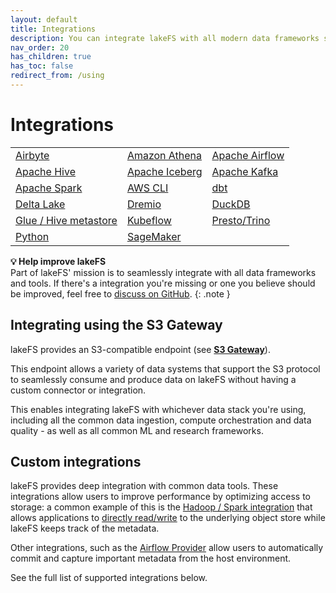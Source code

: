 ```yaml
---
layout: default
title: Integrations
description: You can integrate lakeFS with all modern data frameworks such as Spark, Hive, AWS Athena, Presto, etc.
nav_order: 20
has_children: true
has_toc: false
redirect_from: /using
---
```


# Integrations

<table>
<tr>
    <td><a href="https://docs.lakefs.io/integrations/airbyte.html">Airbyte</a></td>
    <td><a href="https://docs.lakefs.io/integrations/athena.html">Amazon Athena</a></td>
    <td><a href="https://docs.lakefs.io/integrations/airflow.html">Apache Airflow</a></td>
</tr>
<tr>
    <td><a href="https://docs.lakefs.io/integrations/hive.html">Apache Hive</a></td>
    <td><a href="https://docs.lakefs.io/integrations/iceberg.html">Apache Iceberg</a></td>
    <td><a href="https://docs.lakefs.io/integrations/kafka.html">Apache Kafka</a></td>
</tr>
<tr>
    <td><a href="https://docs.lakefs.io/integrations/spark.html">Apache Spark</a></td>
    <td><a href="https://docs.lakefs.io/integrations/aws_cli.html">AWS CLI</a></td>
    <td><a href="https://docs.lakefs.io/integrations/dbt.html">dbt</a></td>
</tr>
<tr>
    <td><a href="https://docs.lakefs.io/integrations/delta.html">Delta Lake</a></td>
    <td><a href="https://docs.lakefs.io/integrations/dremio.html">Dremio</a></td>
    <td><a href="https://docs.lakefs.io/integrations/duckdb.html">DuckDB</a></td>
</tr>
<tr>
    <td><a href="https://docs.lakefs.io/integrations/glue_hive_metastore.html">Glue / Hive metastore</a></td>
    <td><a href="https://docs.lakefs.io/integrations/kubeflow.html">Kubeflow</a></td>
    <td><a href="https://docs.lakefs.io/integrations/presto_trino.html">Presto/Trino</a></td>
</tr>
<tr>
    <td><a href="https://docs.lakefs.io/integrations/python.html">Python</a></td>
    <td><a href="https://docs.lakefs.io/integrations/sagemaker.html">SageMaker</a></td>
    <td>&nbsp;</td>
</tr>
</table>

   **💡 Help improve lakeFS**<br/>
   Part of lakeFS' mission is to seamlessly integrate with all data frameworks and tools.
   If there's a integration you're missing or one you believe should be improved, feel free to [discuss on GitHub](https://github.com/treeverse/lakeFS/issues?q=is%3Aissue+is%3Aopen+label%3Aarea%2Fintegrations).
   {: .note }


## Integrating using the S3 Gateway

lakeFS provides an S3-compatible endpoint (see [**S3 Gateway**](../understand/architecture.html)).

This endpoint allows a variety of data systems that support the S3 protocol to seamlessly consume and produce data on lakeFS without having a custom connector or integration.

This enables integrating lakeFS with whichever data stack you're using, including all the common data ingestion, compute orchestration and data quality - as well as all common ML and research frameworks.

## Custom integrations

lakeFS provides deep integration with common data tools.
These integrations allow users to improve performance by optimizing access to storage: a common example of this is the [Hadoop / Spark integration](./spark.html) that allows applications to [directly read/write](./spark.md#use-the-lakefs-hadoop-filesystem) to the underlying object store while lakeFS keeps track of the metadata.

Other integrations, such as the [Airflow Provider](./airflow.html) allow users to automatically commit and capture important metadata from the host environment.

See the full list of supported integrations below.

